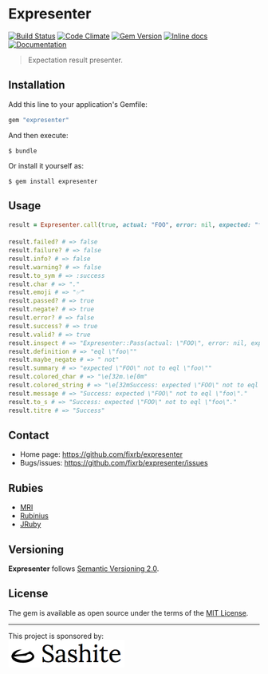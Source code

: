# Expresenter

[![Build Status](https://api.travis-ci.org/fixrb/expresenter.svg?branch=main)][travis]
[![Code Climate](https://codeclimate.com/github/fixrb/expresenter/badges/gpa.svg)][codeclimate]
[![Gem Version](https://badge.fury.io/rb/expresenter.svg)][gem]
[![Inline docs](https://inch-ci.org/github/fixrb/expresenter.svg?branch=main)][inchpages]
[![Documentation](https://img.shields.io/:yard-docs-38c800.svg)][rubydoc]

> Expectation result presenter.

## Installation

Add this line to your application's Gemfile:

```ruby
gem "expresenter"
```

And then execute:

    $ bundle

Or install it yourself as:

    $ gem install expresenter

## Usage

```ruby
result = Expresenter.call(true, actual: "FOO", error: nil, expected: "foo", got: true, negate: true, valid: true, matcher: :eql, level: :MUST)

result.failed? # => false
result.failure? # => false
result.info? # => false
result.warning? # => false
result.to_sym # => :success
result.char # => "."
result.emoji # => "✅"
result.passed? # => true
result.negate? # => true
result.error? # => false
result.success? # => true
result.valid? # => true
result.inspect # => "Expresenter::Pass(actual: \"FOO\", error: nil, expected: \"foo\", got: true, matcher: :eql, negate: true, level: :MUST, valid: true)"
result.definition # => "eql \"foo\""
result.maybe_negate # => " not"
result.summary # => "expected \"FOO\" not to eql \"foo\""
result.colored_char # => "\e[32m.\e[0m"
result.colored_string # => "\e[32mSuccess: expected \"FOO\" not to eql \"foo\".\e[0m"
result.message # => "Success: expected \"FOO\" not to eql \"foo\"."
result.to_s # => "Success: expected \"FOO\" not to eql \"foo\"."
result.titre # => "Success"
```

## Contact

* Home page: https://github.com/fixrb/expresenter
* Bugs/issues: https://github.com/fixrb/expresenter/issues

## Rubies

* [MRI](https://www.ruby-lang.org/)
* [Rubinius](https://rubinius.com/)
* [JRuby](https://www.jruby.org/)

## Versioning

__Expresenter__ follows [Semantic Versioning 2.0](https://semver.org/).

## License

The gem is available as open source under the terms of the [MIT License](https://opensource.org/licenses/MIT).

***

<p>
  This project is sponsored by:<br />
  <a href="https://sashite.com/"><img
    src="https://github.com/fixrb/expresenter/raw/main/img/sashite.png"
    alt="Sashite" /></a>
</p>

[gem]: https://rubygems.org/gems/expresenter
[travis]: https://travis-ci.org/fixrb/expresenter
[codeclimate]: https://codeclimate.com/github/fixrb/expresenter
[inchpages]: https://inch-ci.org/github/fixrb/expresenter
[rubydoc]: https://rubydoc.info/gems/expresenter/frames
